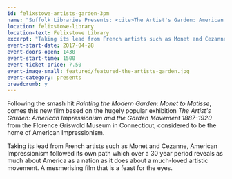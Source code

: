 ```yaml
---
id: felixstowe-artists-garden-3pm
name: "Suffolk Libraries Presents: <cite>The Artist's Garden: American Impressionism and the Garden Movement 1887-1920</cite> - matinee showing"
location: felixstowe-library
location-text: Felixstowe Library
excerpt: "Taking its lead from French artists such as Monet and Cezanne, American Impressionism followed its own path which over a 30 year period reveals as much about America as a nation as it does about a much-loved artistic movement."
event-start-date: 2017-04-28
event-doors-open: 1430
event-start-time: 1500
event-ticket-price: 7.50
event-image-small: featured/featured-the-artists-garden.jpg
event-category: presents
breadcrumb: y
---
```


Following the smash hit <cite>Painting the Modern Garden: Monet to Matisse</cite>, comes this new film based on the hugely popular exhibition <cite>The Artist's Garden: American Impressionism and the Garden Movement 1887-1920</cite> from the Florence Griswold Museum in Connecticut, considered to be the home of American Impressionism.

Taking its lead from French artists such as Monet and Cezanne, American Impressionism followed its own path which over a 30 year period reveals as much about America as a nation as it does about a much-loved artistic movement. A mesmerising film that is a feast for the eyes.

